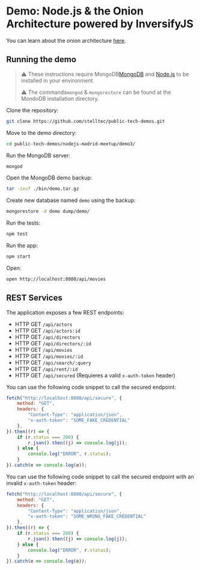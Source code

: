 # Demo: Node.js & the Onion Architecture powered by InversifyJS

You can learn about the onion architecture [here](https://dzone.com/articles/onion-architecture-is-interesting).

## Running the demo

> :warning: These instructions require MongoDB[MongoDB](https://docs.mongodb.com/manual/installation/) and [Node.js](https://nodejs.org/en/download/) to be installed in your environment.
>
> :warning: The commands`mongod` & `mongorestore` can be found at the MondoDB installation directory.

Clone the repository:

```sh
git clone https://github.com/stelltec/public-tech-demos.git
```

Move to the demo directory:

```sh
cd public-tech-demos/nodejs-madrid-meetup/demo3/
```

Run the MongoDB server:

```sh
mongod
```

Open the MongoDB demo backup:

```sh
tar -zxvf ./bin/demo.tar.gz
```

Create new database named `demo` using the backup:

```sh
mongorestore -d demo dump/demo/
```

Run the tests:

```sh
npm test
```

Run the app:

```sh
npm start
```

Open:

```sh
open http://localhost:8080/api/movies
```

## REST Services

The application exposes a few REST endpoints:

- HTTP GET `/api/actors`
- HTTP GET `/api/actors:id`
- HTTP GET `/api/directors`
- HTTP GET `/api/directors/:id`
- HTTP GET `/api/movies`
- HTTP GET `/api/movies/:id`
- HTTP GET `/api/search/:query`
- HTTP GET `/api/rent/:id`
- HTTP GET `/api/secured` (Requieres a valid `x-auth-token` header)

You can use the following code snippet to call the secured endpoint:

```js
fetch("http://localhost:8080/api/secure", {
    method: "GET",
    headers: {
        "Content-Type": "application/json",
        "x-auth-token": "SOME_FAKE_CREDENTIAL"
    },
}).then((r) => {
    if (r.status === 200) {
        r.json().then((j) => console.log(j));
    } else {
        console.log("ERROR", r.status);
    }
}).catch(e => console.log(e));
```

You can use the following code snippet to call the secured endpoint with an invalid `x-auth-token` header:

```js
fetch("http://localhost:8080/api/secure", {
    method: "GET",
    headers: {
        "Content-Type": "application/json",
        "x-auth-token": "SOME_WRONG_FAKE_CREDENTIAL"
    },
}).then((r) => {
    if (r.status === 200) {
        r.json().then((j) => console.log(j));
    } else {
        console.log("ERROR", r.status);
    }
}).catch(e => console.log(e));
```
